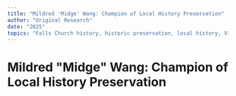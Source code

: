 ```yaml
---
title: "Mildred 'Midge' Wang: Champion of Local History Preservation"
author: "Original Research"
date: "2025"
topics: "Falls Church history, historic preservation, local history, Village Preservation & Improvement Society, Victorian Society"
---
```


# Mildred "Midge" Wang: Champion of Local History Preservation 